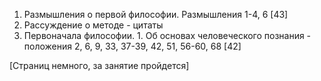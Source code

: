 1. Размышления о первой философии. Размышления 1-4, 6 [43]
2. Рассуждение о методе - цитаты
3. Первоначала философии. 1. Об основах человеческого познания - положения 2, 6, 9, 33, 37-39, 42, 51, 56-60, 68 [42]

[Страниц немного, за занятие пройдется]